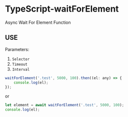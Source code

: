 # TypeScript-waitForElement
Async Wait For Element Function

## USE

Parameters:
1. `Selector`
2. `Timeout`
3. `Interval`

```js
waitForElement('.test', 5000, 100).then((el: any) => {
	console.log(el);
});
```
or 
```js
let element = await waitForElement('.test', 5000, 100);
console.log(el);
```
